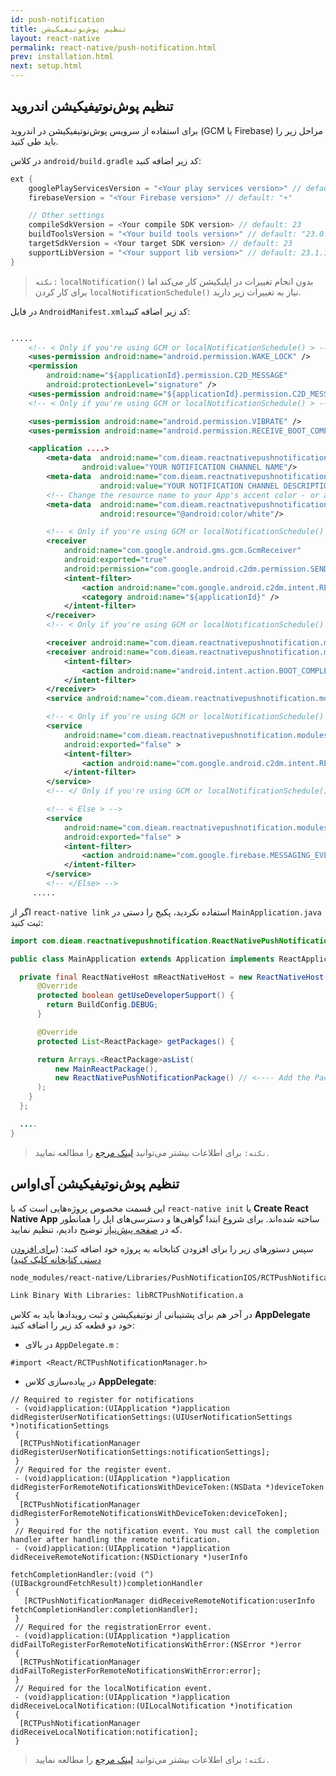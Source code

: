 ```yaml
---
id: push-notification
title: تنظیم پوش‌نوتیفیکیشن 
layout: react-native
permalink: react-native/push-notification.html
prev: installation.html
next: setup.html
---
```



## تنظیم پوش‌نوتیفیکیشن اندروید

برای استفاده از سرویس پوش‌نوتیفیکیشن در اندروید (GCM یا Firebase) مراحل زیر را باید طی کنید.

در کلاس `android/build.gradle` کد زیر اضافه کنید:

```java
ext {
    googlePlayServicesVersion = "<Your play services version>" // default: "+"
    firebaseVersion = "<Your Firebase version>" // default: "+"

    // Other settings
    compileSdkVersion = <Your compile SDK version> // default: 23
    buildToolsVersion = "<Your build tools version>" // default: "23.0.1"
    targetSdkVersion = <Your target SDK version> // default: 23
    supportLibVersion = "<Your support lib version>" // default: 23.1.1
}
```

> `نکته:` `localNotification()` بدون انجام تغییرات در اپلیکیشن کار می‌کند اما برای کار کردن `localNotificationSchedule()` نیاز به تغییرات زیر دارید.


در فایل `AndroidManifest.xml`کد زیر اضافه کنید:

```xml

.....
    <!-- < Only if you're using GCM or localNotificationSchedule() > -->
    <uses-permission android:name="android.permission.WAKE_LOCK" />
    <permission
        android:name="${applicationId}.permission.C2D_MESSAGE"
        android:protectionLevel="signature" />
    <uses-permission android:name="${applicationId}.permission.C2D_MESSAGE" />
    <!-- < Only if you're using GCM or localNotificationSchedule() > -->

    <uses-permission android:name="android.permission.VIBRATE" />
    <uses-permission android:name="android.permission.RECEIVE_BOOT_COMPLETED"/>

    <application ....>
        <meta-data  android:name="com.dieam.reactnativepushnotification.notification_channel_name"
                android:value="YOUR NOTIFICATION CHANNEL NAME"/>
        <meta-data  android:name="com.dieam.reactnativepushnotification.notification_channel_description"
                    android:value="YOUR NOTIFICATION CHANNEL DESCRIPTION"/>
        <!-- Change the resource name to your App's accent color - or any other color you want -->
        <meta-data  android:name="com.dieam.reactnativepushnotification.notification_color"
                    android:resource="@android:color/white"/>

        <!-- < Only if you're using GCM or localNotificationSchedule() > -->
        <receiver
            android:name="com.google.android.gms.gcm.GcmReceiver"
            android:exported="true"
            android:permission="com.google.android.c2dm.permission.SEND" >
            <intent-filter>
                <action android:name="com.google.android.c2dm.intent.RECEIVE" />
                <category android:name="${applicationId}" />
            </intent-filter>
        </receiver>
        <!-- < Only if you're using GCM or localNotificationSchedule() > -->

        <receiver android:name="com.dieam.reactnativepushnotification.modules.RNPushNotificationPublisher" />
        <receiver android:name="com.dieam.reactnativepushnotification.modules.RNPushNotificationBootEventReceiver">
            <intent-filter>
                <action android:name="android.intent.action.BOOT_COMPLETED" />
            </intent-filter>
        </receiver>
        <service android:name="com.dieam.reactnativepushnotification.modules.RNPushNotificationRegistrationService"/>

        <!-- < Only if you're using GCM or localNotificationSchedule() > -->
        <service
            android:name="com.dieam.reactnativepushnotification.modules.RNPushNotificationListenerServiceGcm"
            android:exported="false" >
            <intent-filter>
                <action android:name="com.google.android.c2dm.intent.RECEIVE" />
            </intent-filter>
        </service>
        <!-- </ Only if you're using GCM or localNotificationSchedule() > -->

        <!-- < Else > -->
        <service
            android:name="com.dieam.reactnativepushnotification.modules.RNPushNotificationListenerService"
            android:exported="false" >
            <intent-filter>
                <action android:name="com.google.firebase.MESSAGING_EVENT" />
            </intent-filter>
        </service>
        <!-- </Else> -->
     .....
```

اگر از `react-native link` استفاده نکردید، پکیج را دستی در `MainApplication.java` ثبت کنید:

```java
import com.dieam.reactnativepushnotification.ReactNativePushNotificationPackage;  // <--- Import Package

public class MainApplication extends Application implements ReactApplication {

  private final ReactNativeHost mReactNativeHost = new ReactNativeHost(this) {
      @Override
      protected boolean getUseDeveloperSupport() {
        return BuildConfig.DEBUG;
      }

      @Override
      protected List<ReactPackage> getPackages() {

      return Arrays.<ReactPackage>asList(
          new MainReactPackage(),
          new ReactNativePushNotificationPackage() // <---- Add the Package
      );
    }
  };

  ....
}

```

> `نکته:` برای اطلاعات بیشتر می‌توانید [لینک مرجع](https://github.com/zo0r/react-native-push-notification#android-manual-installation) را مطالعه نمایید.

## تنظیم پوش‌نوتیفیکیشن آی‌او‌اس

این قسمت مخصوص پروژه‌هایی است که با `react-native init` یا **Create React Native App** ساخته شده‌اند. 
برای شروع ابتدا گواهی‌ها و دسترسی‌های اپل را همانطور که در [صفحه پیش‌نیاز](https://doc.chabokpush.com/react-native/required.html#%D8%AA%D9%86%D8%B8%DB%8C%D9%85-%D9%BE%D9%88%D8%B4%D9%86%D9%88%D8%AA%DB%8C%D9%81%DB%8C%DA%A9%DB%8C%D8%B4%D9%86-%D8%A2%DB%8C%D8%A7%D9%88%D8%A7%D8%B3) توضیح دادیم، تنظیم نمایید.


سپس دستورهای زیر را برای افزودن کتابخانه به پروژه خود اضافه کنید: ([برای افزودن دستی کتابخانه کلیک کنید](https://facebook.github.io/react-native/docs/linking-libraries-ios#manual-linking))

```bash
node_modules/react-native/Libraries/PushNotificationIOS/RCTPushNotification.xcodeproj
```
```bash
Link Binary With Libraries: libRCTPushNotification.a
```
در آخر هم  برای پشتیبانی از نوتیفیکیشن و ثبت رویدادها باید به  کلاس **AppDelegate** خود دو قطعه کد زیر را اضافه کنید:
- در بالای `AppDelegate.m` :

```
#import <React/RCTPushNotificationManager.h>
```

- در پیاده‌سازی کلاس **AppDelegate**:

```
// Required to register for notifications
 - (void)application:(UIApplication *)application didRegisterUserNotificationSettings:(UIUserNotificationSettings *)notificationSettings
 {
  [RCTPushNotificationManager didRegisterUserNotificationSettings:notificationSettings];
 }
 // Required for the register event.
 - (void)application:(UIApplication *)application didRegisterForRemoteNotificationsWithDeviceToken:(NSData *)deviceToken
 {
  [RCTPushNotificationManager didRegisterForRemoteNotificationsWithDeviceToken:deviceToken];
 }
 // Required for the notification event. You must call the completion handler after handling the remote notification.
 - (void)application:(UIApplication *)application didReceiveRemoteNotification:(NSDictionary *)userInfo
                                                        fetchCompletionHandler:(void (^)(UIBackgroundFetchResult))completionHandler
 {
   [RCTPushNotificationManager didReceiveRemoteNotification:userInfo fetchCompletionHandler:completionHandler];
 }
 // Required for the registrationError event.
 - (void)application:(UIApplication *)application didFailToRegisterForRemoteNotificationsWithError:(NSError *)error
 {
  [RCTPushNotificationManager didFailToRegisterForRemoteNotificationsWithError:error];
 }
 // Required for the localNotification event.
 - (void)application:(UIApplication *)application didReceiveLocalNotification:(UILocalNotification *)notification
 {
  [RCTPushNotificationManager didReceiveLocalNotification:notification];
 }
```
> `نکته:` برای اطلاعات بیشتر می‌توانید [لینک مرجع](https://facebook.github.io/react-native/docs/pushnotificationios.html#content) را مطالعه نمایید.
